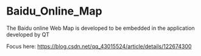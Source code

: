 # Baidu_Online_Map
The Baidu online Web Map is developed to be embedded in the application developed by QT

Focus here: https://blog.csdn.net/qq_43015524/article/details/122674300
